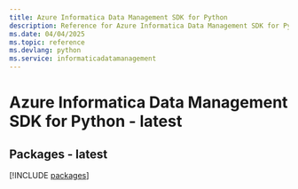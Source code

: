 ```yaml
---
title: Azure Informatica Data Management SDK for Python
description: Reference for Azure Informatica Data Management SDK for Python
ms.date: 04/04/2025
ms.topic: reference
ms.devlang: python
ms.service: informaticadatamanagement
---
```

# Azure Informatica Data Management SDK for Python - latest
## Packages - latest
[!INCLUDE [packages](informatica-data-management-index.md)]